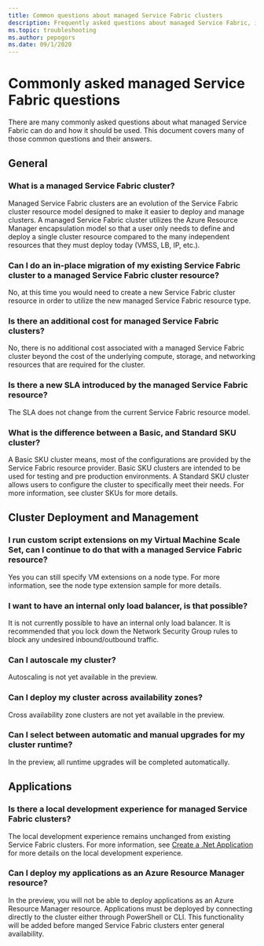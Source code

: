 ```yaml
---
title: Common questions about managed Service Fabric clusters 
description: Frequently asked questions about managed Service Fabric, including capabilities, use cases, and common scenarios.
ms.topic: troubleshooting
ms.author: pepogors
ms.date: 09/1/2020
---
```


# Commonly asked managed Service Fabric questions

There are many commonly asked questions about what managed Service Fabric can do and how it should be used. This document covers many of those common questions and their answers.

## General 

### What is a managed Service Fabric cluster? 
Managed Service Fabric clusters are an evolution of the Service Fabric cluster resource model designed to make it easier to deploy and manage clusters. A managed Service Fabric cluster utilizes the Azure Resource Manager encapsulation model so that a user only needs to define and deploy a single cluster resource compared to the many independent resources that they must deploy today (VMSS, LB, IP, etc.).

### Can I do an in-place migration of my existing Service Fabric cluster to a managed Service Fabric cluster resource? 
No, at this time you would need to create a new Service Fabric cluster resource in order to utilize the new managed Service Fabric resource type.

### Is there an additional cost for managed Service Fabric clusters? 
No, there is no additional cost associated with a managed Service Fabric cluster beyond the cost of the underlying compute, storage, and networking resources that are required for the cluster. 

### Is there a new SLA introduced by the managed Service Fabric resource?
The SLA does not change from the current Service Fabric resource model.

### What is the difference between a Basic, and Standard SKU cluster? 
A Basic SKU cluster means, most of the configurations are provided by the Service Fabric resource provider. Basic SKU clusters are intended to be used for testing and pre production environments. A Standard SKU cluster allows users to configure the cluster to specifically meet their needs. For more information, see cluster SKUs for more details. 

## Cluster Deployment and Management

### I run custom script extensions on my Virtual Machine Scale Set, can I continue to do that with a managed Service Fabric resource?  
Yes you can still specify VM extensions on a node type. For more information, see the node type extension sample for more details.

### I want to have an internal only load balancer, is that possible?
It is not currently possible to have an internal only load balancer. It is recommended that you lock down the Network Security Group rules to block any undesired inbound/outbound traffic.

### Can I autoscale my cluster? 
Autoscaling is not yet available in the preview. 

### Can I deploy my cluster across availability zones? 
Cross availability zone clusters are not yet available in the preview. 

### Can I select between automatic and manual upgrades for my cluster runtime? 
In the preview, all runtime upgrades will be completed automatically.

## Applications 

### Is there a local development experience for managed Service Fabric clusters? 
The local development experience remains unchanged from existing Service Fabric clusters. For more information, see [Create a .Net Application](https://docs.microsoft.com/azure/service-fabric/service-fabric-quickstart-dotnet) for more details on the local development experience. 

### Can I deploy my applications as an Azure Resource Manager resource? 
In the preview, you will not be able to deploy applications as an Azure Resource Manager resource. Applications must be deployed by connecting directly to the cluster either through PowerShell or CLI. This functionality will be added before manged Service Fabric clusters enter general availability. 
